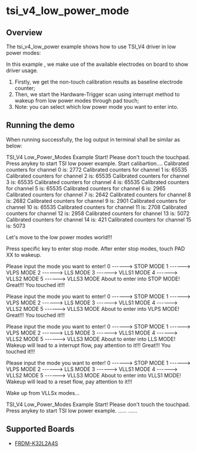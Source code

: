 # tsi_v4_low_power_mode

## Overview
The tsi_v4_low_power example shows how to use TSI_V4 driver in low power modes:

In this example , we make use of the available electrodes on board to show driver usage.
1. Firstly, we get the non-touch calibration results as baseline electrode counter;
2. Then, we start the Hardware-Trigger scan using interrupt method to wakeup from low power
   modes through pad touch;
3. Note: you can select which low power mode you want to enter into.

## Running the demo
When running successfully, the log output in terminal shall be similar as below:

TSI_V4 Low_Power_Modes Example Start!
Please don't touch the touchpad.
Press anykey to start TSI low power example.
Start calibartion....
Calibrated counters for channel 0 is: 2772
Calibrated counters for channel 1 is: 65535
Calibrated counters for channel 2 is: 65535
Calibrated counters for channel 3 is: 65535
Calibrated counters for channel 4 is: 65535
Calibrated counters for channel 5 is: 65535
Calibrated counters for channel 6 is: 2965
Calibrated counters for channel 7 is: 2642
Calibrated counters for channel 8 is: 2682
Calibrated counters for channel 9 is: 2901
Calibrated counters for channel 10 is: 65535
Calibrated counters for channel 11 is: 2708
Calibrated counters for channel 12 is: 2958
Calibrated counters for channel 13 is: 5072
Calibrated counters for channel 14 is: 421
Calibrated counters for channel 15 is: 5073

Let's move to the low power modes world!!!

Press specific key to enter stop mode.
After enter stop modes, touch PAD XX to wakeup.

Please input the mode you want to enter!
0 ------>  STOP MODE
1 ------>  VLPS MODE
2 ------>  LLS  MODE
3 ------>  VLLS1 MODE
4 ------>  VLLS2 MODE
5 ------>  VLLS3 MODE
About to enter into STOP MODE!
Great!!! You touched it!!!

Please input the mode you want to enter!
0 ------>  STOP MODE
1 ------>  VLPS MODE
2 ------>  LLS  MODE
3 ------>  VLLS1 MODE
4 ------>  VLLS2 MODE
5 ------>  VLLS3 MODE
About to enter into VLPS MODE!
Great!!! You touched it!!!

Please input the mode you want to enter!
0 ------>  STOP MODE
1 ------>  VLPS MODE
2 ------>  LLS  MODE
3 ------>  VLLS1 MODE
4 ------>  VLLS2 MODE
5 ------>  VLLS3 MODE
About to enter into LLS MODE!
Wakeup will lead to a interrupt flow, pay attention to it!!!
Great!!! You touched it!!!

Please input the mode you want to enter!
0 ------>  STOP MODE
1 ------>  VLPS MODE
2 ------>  LLS  MODE
3 ------>  VLLS1 MODE
4 ------>  VLLS2 MODE
5 ------>  VLLS3 MODE
About to enter into VLLS1 MODE!
Wakeup will lead to a reset flow, pay attention to it!!!

Wake up from VLLSx modes...

TSI_V4 Low_Power_Modes Example Start!
Please don't touch the touchpad.
Press anykey to start TSI low power example.
......
......

## Supported Boards
- [FRDM-K32L2A4S](../../../../_boards/frdmk32l2a4s/driver_examples/tsi_v4/low_power/example_board_readme.md)
